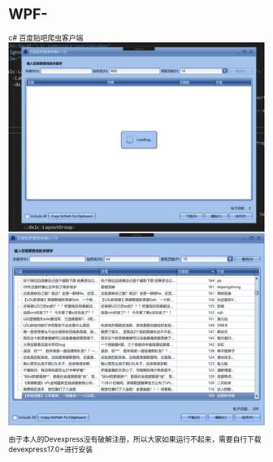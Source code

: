 # WPF-
c# 百度贴吧爬虫客户端
![Image text](https://github.com/BruceQiu1996/WPF-/blob/master/screenshot/1575908264(1).jpg)
![Image text](https://github.com/BruceQiu1996/WPF-/blob/master/screenshot/1575909979(1).jpg)

由于本人的Devexpress没有破解注册，所以大家如果运行不起来，需要自行下载devexpress17.0+进行安装
